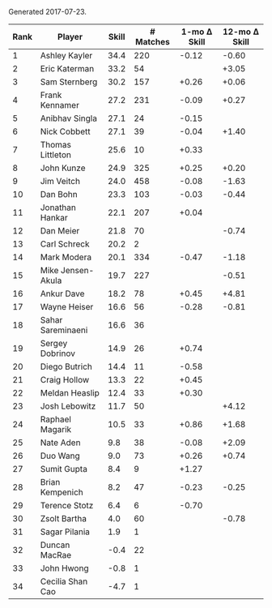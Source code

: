 Generated 2017-07-23.

| Rank | Player            | Skill | # Matches | 1-mo Δ Skill | 12-mo Δ Skill |
|------|-------------------|-------|-----------|--------------|---------------|
|    1 | Ashley Kayler     |  34.4 |       220 |        -0.12 |         -0.60 |
|    2 | Eric Katerman     |  33.2 |        54 |              |         +3.05 |
|    3 | Sam Sternberg     |  30.2 |       157 |        +0.26 |         +0.06 |
|    4 | Frank Kennamer    |  27.2 |       231 |        -0.09 |         +0.27 |
|    5 | Anibhav Singla    |  27.1 |        24 |        -0.15 |               |
|    6 | Nick Cobbett      |  27.1 |        39 |        -0.04 |         +1.40 |
|    7 | Thomas Littleton  |  25.6 |        10 |        +0.33 |               |
|    8 | John Kunze        |  24.9 |       325 |        +0.25 |         +0.20 |
|    9 | Jim Veitch        |  24.0 |       458 |        -0.08 |         -1.63 |
|   10 | Dan Bohn          |  23.3 |       103 |        -0.03 |         -0.44 |
|   11 | Jonathan Hankar   |  22.1 |       207 |        +0.04 |               |
|   12 | Dan Meier         |  21.8 |        70 |              |         -0.74 |
|   13 | Carl Schreck      |  20.2 |         2 |              |               |
|   14 | Mark Modera       |  20.1 |       334 |        -0.47 |         -1.18 |
|   15 | Mike Jensen-Akula |  19.7 |       227 |              |         -0.51 |
|   16 | Ankur Dave        |  18.2 |        78 |        +0.45 |         +4.81 |
|   17 | Wayne Heiser      |  16.6 |        56 |        -0.28 |         -0.81 |
|   18 | Sahar Sareminaeni |  16.6 |        36 |              |               |
|   19 | Sergey Dobrinov   |  14.9 |        26 |        +0.74 |               |
|   20 | Diego Butrich     |  14.4 |        11 |        -0.58 |               |
|   21 | Craig Hollow      |  13.3 |        22 |        +0.45 |               |
|   22 | Meldan Heaslip    |  12.4 |        33 |        +0.30 |               |
|   23 | Josh Lebowitz     |  11.7 |        50 |              |         +4.12 |
|   24 | Raphael Magarik   |  10.5 |        33 |        +0.86 |         +1.68 |
|   25 | Nate Aden         |   9.8 |        38 |        -0.08 |         +2.09 |
|   26 | Duo Wang          |   9.0 |        73 |        +0.26 |         +0.74 |
|   27 | Sumit Gupta       |   8.4 |         9 |        +1.27 |               |
|   28 | Brian Kempenich   |   8.2 |        47 |        -0.23 |         -0.25 |
|   29 | Terence Stotz     |   6.4 |         6 |        -0.70 |               |
|   30 | Zsolt Bartha      |   4.0 |        60 |              |         -0.78 |
|   31 | Sagar Pilania     |   1.9 |         1 |              |               |
|   32 | Duncan MacRae     |  -0.4 |        22 |              |               |
|   33 | John Hwong        |  -0.8 |         1 |              |               |
|   34 | Cecilia Shan Cao  |  -4.7 |         1 |              |               |